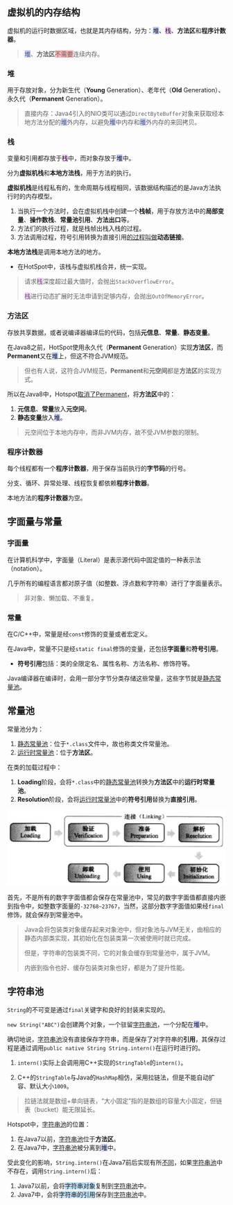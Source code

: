 ## 虚拟机的内存结构

虚拟机的运行时数据区域，也就是其内存结构，分为：<span style=background:#c9ccff>堆</span>、<span style=background:#f8d2ff>栈</span>、**方法区**和**程序计数器**。

> <span style=background:#c9ccff>堆</span>、**方法区**<span style=background:#ffb8b8>不需要</span>连续内存。

### 堆

用于存放对象，分为新生代（**Young** Generation）、老年代（**Old** Generation）、永久代（**Permanent** Generation）。

> 直接内存：Java4引入的NIO类可以通过`DirectByteBuffer`对象来获取经本地方法分配的<span style=background:#c9ccff>堆</span>外内存，以避免<span style=background:#c9ccff>堆</span>中内存和<span style=background:#c9ccff>堆</span>外内存的来回拷贝。

### 栈

变量和引用都存放于<span style=background:#f8d2ff>栈</span>中，而对象存放于<span style=background:#c9ccff>堆</span>中。

分为**虚拟机栈**和**本地方法栈**，用于方法的执行。

**虚拟机栈**是线程私有的，生命周期与线程相同，该数据结构描述的是Java方法执行时的内存模型。

1. 当执行一个方法时，会在虚拟机栈中创建一个**栈帧**，用于存放方法中的**局部变量**、**操作数栈**、**常量池引用**、**方法出口**等。
2. 方法们的执行过程，就是栈帧出栈入栈的过程。
3. 方法调用过程，符号引用转换为直接引用[的过程叫做](https://mp.weixin.qq.com/s?__biz=MzI0NjUxNTY5Nw==&mid=2247484671&idx=1&sn=b33d3a54250b217d0945c69a4e3d3212&chksm=e9bf5661dec8df777af465067f81e4ac57cb3aec2ca5a50c5b22a695d23ce99d8a8150c407b6&scene=21#wechat_redirect)**动态链接**。


**本地方法栈**是调用本地方法的地方。

- 在HotSpot中，该栈与虚拟机栈合并，统一实现。

> 请求<span style=background:#f8d2ff>栈</span>深度超过最大值时，会抛出`StackOverflowError`。
>
> <span style=background:#f8d2ff>栈</span>进行动态扩展时无法申请到足够内存，会抛出`OutOfMemoryError`。

### 方法区

存放共享数据，或者说编译器编译后的代码，包括**元信息**、**常量**、**静态变量**。

在Java8之前，HotSpot使用永久代（**Permanent** Generation）实现**方法区**，而**Permanent**又在<span style=background:#c9ccff>堆</span>上，但这不符合JVM规范。

> 但也有人说，这符合JVM规范，**Permanent**和**元空间**都是**方法区**的实现方式。

所以在Java8中，Hotspot[取消了Permanent](https://blog.csdn.net/weixin_35204634/article/details/113451805)，将**方法区**中的：

1. **元信息**、**常量**放入**元空间**。
2. **静态变量**放入<span style=background:#c9ccff>堆</span>。

> 元空间位于本地内存中，而非JVM内存，故不受JVM参数的限制。

### 程序计数器

每个线程都有一个**程序计数器**，用于保存当前执行的**字节码**的行号。

分支、循环、异常处理、线程恢复都依赖**程序计数器**。

本地方法的**程序计数器**为空。



## 字面量与常量

### 字面量

在计算机科学中，字面量（Literal）是表示源代码中固定值的一种表示法（notation）。

几乎所有的编程语言都对原子值（如整数、浮点数和字符串）进行了字面量表示。

> 非对象、懒加载、不重复。

### 常量

在C/C++中，常量是经`const`修饰的变量或者宏定义。

在Java中，常量不只是经`static final`修饰的变量，还包括**字面量**和**符号引用**。

- **符号引用**包括：类的全限定名、属性名称、方法名称、修饰符等。

Java编译器在编译时，会用一部分字节分类存储这些常量，这些字节就是<u>静态常量池</u>。



## 常量池

常量池分为：

1. <u>静态常量池</u>：位于`*.class`文件中，故也称类文件常量池。
2. <u>运行时常量池</u>：位于**方法区**。

在类的加载过程中：

1. **Loading**阶段，会将`*.class`中的<u>静态常量池</u>转换为**方法区**中的**运行时常量池**。
2. **Resolution**阶段，会将<u>运行时常量池</u>中的**符号引用**替换为**直接引用**。

![](../images/3/load-class.png)

首先，不是所有的数字字面值都会保存在常量池中，常见的数字字面值都直接内嵌到指令中，如整数字面量的`-32768~23767`，当然，这部分数字字面值如果经`final`修饰，就会保存到常量池中。

> Java会将包装类对象缓存起来对象池中，但对象池与JVM无关，由相应的静态内部类实现，其初始化在包装类第一次被使用时就已完成。
>
> 但是，字符串的包装类不同，它的对象会缓存到常量池中，属于JVM。
>
> 内嵌到指令也好、缓存包装类对象也好，都是为了提升性能。



## 字符串池

`String`的不可变是通过`final`关键字和良好的封装来实现的。

`new String("ABC")`会创建两个对象，一个驻留<u>字符串池</u>，一个分配在<span style=background:#c9ccff>堆</span>中。

确切地说，<u>字符串池</u>没有直接保存字符串，而是保存了对字符串的**引用**，其保存过程是通过调用`public native String String.intern()`在运行时进行的。

1. `intern()`实际上会调用用C++实现的`StringTable`的`intern()`。

2. C++的`StringTable`与Java的`HashMap`相仿，采用拉链法，但是不能自动扩容、默认大小`1009`。


> 拉链法就是数组+单向链表，“大小固定”指的是数组的容量大小固定，但链表（bucket）能无限延长。

Hotspot中，<u>字符串池</u>的位置：

1. 在Java7以前，<u>字符串池</u>位于**方法区**。
2. 在Java7中，<u>字符串池</u>被分离到<span style=background:#c9ccff>堆</span>中。

受此变化的影响，`String.intern()`在Java7前后实现有所[不同](https://blog.csdn.net/Xu_JL1997/article/details/89150026)，如果<u>字符串池</u>中不存在，调用`String.intern()`后：

1. Java7以前，会将<span style=background:#c2e2ff>字符串对象</span>复制到<u>字符串池</u>中。
2. Java7中，会将<span style=background:#c2e2ff>字符串的引用</span>保存到<u>字符串池</u>中。